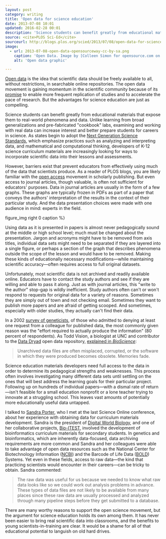 ```yaml
---
layout: post
category: writing
title: 'Open data for science education'
date: 2013-07-08 10:01
updated: 2016-02-28 00:01
description: 'Science students can benefit greatly from educational materials that expose them to real-world data, but educators can’t access most scientific data.'
source: <cite>PLOS Sci-Ed</cite>
sourceurl: http://blogs.plos.org/scied/2013/07/08/open-data-for-science-education/
image:
  - url: 2013-07-08-open-data-opensourceway-cc-by-sa.png
    caption: 'Open Data. Image by [Colleen Simon for opensource.com on Flickr (CC BY-SA)](http://www.flickr.com/photos/opensourceway/5538036200/in/faves-jeancflanagan/).'
    alt: 'Open data graphic'

---
```


[Open data](https://p2pu.org/en/courses/5/content/13/) is the idea that scientific data should be freely available to all, without restrictions, in searchable online repositories. The open data movement is gaining momentum in the scientific community because of its [promise](http://www.plosbiology.org/article/info%3Adoi%2F10.1371%2Fjournal.pbio.1001195) to enable more frequent replication of studies and to accelerate the pace of research. But the advantages for science education are just as compelling.

Science students can benefit greatly from educational materials that expose them to real-world phenomena and data. Unlike learning from broad generalizations and pre-fabricated "cookbook" labs, examining and working with real data can increase interest and better prepare students for careers in science. As states begin to adopt the [Next Generation Science Standards](http://www.nextgenscience.org/next-generation-science-standards), which emphasize practices such as analyzing and interpreting data, and mathematical and computational thinking, developers of K-12 science curriculum materials are increasingly looking for ways to incorporate scientific data into their lessons and assessments.

However, barriers exist that prevent educators from effectively using much of the data that scientists produce. As a reader of PLOS blogs, you are likely familiar with the [open access](http://en.wikipedia.org/wiki/Open_access) movement in scholarly publishing. But even access to journal articles, though valuable, is often not sufficient for educators' purposes. Data in journal articles are usually in the form of a few graphs. These graphs are typically frozen in PDFs as part of a paper that conveys the authors' interpretation of the results in the context of their particular study. And the data presentation choices were made with one audience in mind: experts in the field.

figure_img right 0 caption %}

Using data as it is presented in papers is almost never pedagogically sound at the middle or high school level; much must be changed about the presentation. Jargon and acronyms might have to be removed from axis titles, individual data sets might need to be separated if they are layered into a single figure, or perhaps a section of the graph that describes phenomena outside the scope of the lesson and would have to be removed. Making these kinds of educationally necessary modifications—while maintaining scientific accuracy—often requires access to full original datasets.

Unfortunately, most scientific data is not archived and readily available online. Educators have to contact the study authors and see if they are willing and able to pass it along. Just as with journal articles, this "write to the author" stop-gap is wildly inefficient. Study authors often can't or won't respond to requests for original data for a variety of reasons. Sometimes they are simply out of town and not checking email. Sometimes they want to publish more papers and are afraid of getting scooped. And sometimes, especially with older studies, they actually can't find their data.

In a 2002 [survey of geneticists](http://jama.jamanetwork.com/article.aspx?articleid=194592), of those who admitted to denying at least one request from a colleague for published data, the most commonly given reason was the "effort required to actually produce the information" (80 percent of respondents). As Todd Vision, a biologist at UNC and contributor to the [Data Dryad](http://datadryad.org/) open data repository, [explained in *BioScience*](http://www.jstor.org/stable/10.1525/bio.2010.60.5.2#aff1):

>Unarchived data files are often misplaced, corrupted, or the software in which they were produced becomes obsolete. Memories fade.

Science education materials developers need full access to the data in order to determine its pedagogical strengths and weaknesses. This process often involves investigating many different data sets until settling on the ones that will best address the learning goals for their particular project. Following up on hundreds of individual papers—with a dismal rate of return—isn't feasible for a small education nonprofit or a lone teacher trying to innovate at a struggling school. This leaves vast amounts of potentially more educationally useful data untapped.

I talked to [Sandra Porter](http://scienceblogs.com/digitalbio/), who I met at the last Science Online conference, about her experience with obtaining data for curriculum materials development. Sandra is the president of [Digital World Biology](http://www.digitalworldbiology.com/dwb/Home.html), and one of her collaborative projects, [Bio-ITEST](http://nwabr.org/events-programs/professional-development-educators/bioinformatics), involved the development of bioinformatics curriculum materials for secondary students. In genetics and bioinformatics, which are inherently data-focused, data archiving requirements are more common and Sandra and her colleagues were able to take advantage of open data resources such as the National Center for Biotechnology Information ([NCBI](http://www.ncbi.nlm.nih.gov/)) and the Barcode of Life Data ([BOLD](http://www.boldsystems.org/)) Systems. Yet even in these fields, access to raw data—the kind that practicing scientists would encounter in their careers—can be tricky to obtain. Sandra commented:

>The raw data was useful for us because we needed to know what raw data looks like so we could work out analysis problems in advance.  These types of data files are not likely to be available from many places since these raw data are usually processed and analyzed through many pipeline steps before they get submitted to a database.

There are many worthy reasons to support the open science movement, but the argument for science education holds its own among them. It has never been easier to bring real scientific data into classrooms, and the benefits to young scientists-in-training are clear. It would be a shame for all of that educational potential to languish on old hard drives.

